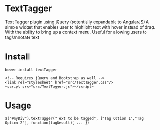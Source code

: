 # TextTagger

Text Tagger plugin using jQuery (potentially expandable to AngularJS) A simple widget that enables user to highlight text with hover instead of drag. With the ability to bring up a context menu. Useful for allowing users to tag/annotate text

# Install

    bower install textTagger
    
    <!-- Requires jQuery and Bootstrap as well -->
    <link rel="stylesheet" href="src/TextTagger.css"/>
    <script src="src/TextTagger.js"></script>

# Usage

    $("#myDiv").textTagger("Text to be tagged", ["Tag Option 1","Tag Option 2"], function(tagResult){ ... })
